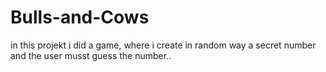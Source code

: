 # Bulls-and-Cows
in this projekt i did a game, where i create in random way a secret number and the user musst guess the number..
